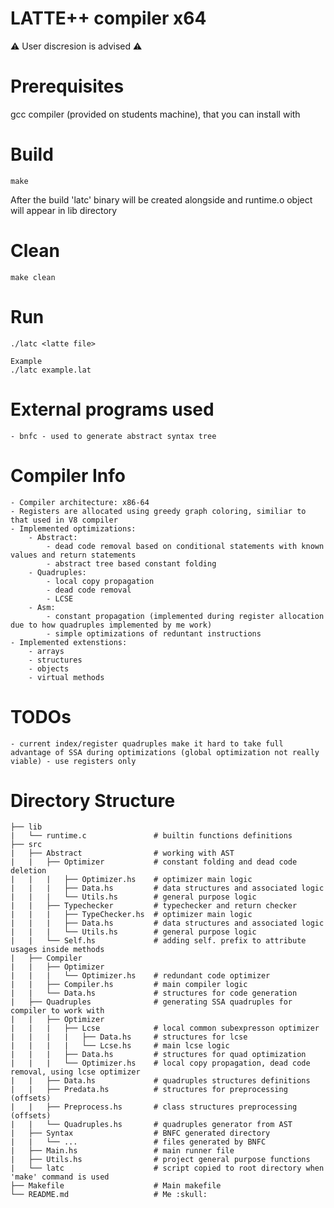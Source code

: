 # LATTE++ compiler x64

⚠️ User discresion is advised ⚠️

# Prerequisites

gcc compiler (provided on students machine), that you can install with

# Build

```
make
```

After the build 'latc' binary will be created alongside and runtime.o object will appear in lib directory

# Clean

```
make clean
```

# Run

```
./latc <latte file>

Example
./latc example.lat
```

# External programs used

    - bnfc - used to generate abstract syntax tree

# Compiler Info

    - Compiler architecture: x86-64
    - Registers are allocated using greedy graph coloring, similiar to that used in V8 compiler
    - Implemented optimizations:
        - Abstract:
            - dead code removal based on conditional statements with known values and return statements
            - abstract tree based constant folding
        - Quadruples:
            - local copy propagation
            - dead code removal
            - LCSE
        - Asm:
            - constant propagation (implemented during register allocation due to how quadruples implemented by me work)
            - simple optimizations of reduntant instructions
    - Implemented extenstions:
        - arrays
        - structures
        - objects
        - virtual methods

# TODOs

    - current index/register quadruples make it hard to take full advantage of SSA during optimizations (global optimization not really viable) - use registers only

# Directory Structure

```
├── lib
|   └── runtime.c               # builtin functions definitions
├── src
|   ├── Abstract                # working with AST
|   |   ├── Optimizer           # constant folding and dead code deletion
|   |   |   ├── Optimizer.hs    # optimizer main logic
|   |   |   ├── Data.hs         # data structures and associated logic
|   |   |   └── Utils.hs        # general purpose logic
|   |   ├── Typechecker         # typechecker and return checker
|   |   |   ├── TypeChecker.hs  # optimizer main logic
|   |   |   ├── Data.hs         # data structures and associated logic
|   |   |   └── Utils.hs        # general purpose logic
|   |   └── Self.hs             # adding self. prefix to attribute usages inside methods
|   ├── Compiler
|   |   ├── Optimizer
|   |   |   └── Optimizer.hs    # redundant code optimizer
|   |   ├── Compiler.hs         # main compiler logic
|   |   └── Data.hs             # structures for code generation
|   ├── Quadruples              # generating SSA quadruples for compiler to work with
|   |   ├── Optimizer
|   |   |   ├── Lcse            # local common subexpresson optimizer
|   |   |   |   ├── Data.hs     # structures for lcse
|   |   |   |   └── Lcse.hs     # main lcse logic
|   |   |   ├── Data.hs         # structures for quad optimization
|   |   |   └── Optimizer.hs    # local copy propagation, dead code removal, using lcse optimizer
|   |   ├── Data.hs             # quadruples structures definitions
|   |   ├── Predata.hs          # structures for preprocessing (offsets)
|   |   ├── Preprocess.hs       # class structures preprocessing (offsets)
|   |   └── Quadruples.hs       # quadruples generator from AST
|   ├── Syntax                  # BNFC generated directory
|   |   └── ...                 # files generated by BNFC
|   ├── Main.hs                 # main runner file
|   ├── Utils.hs                # project general purpose functions
|   └── latc                    # script copied to root directory when 'make' command is used
├── Makefile                    # Main makefile
└── README.md                   # Me :skull:
```
